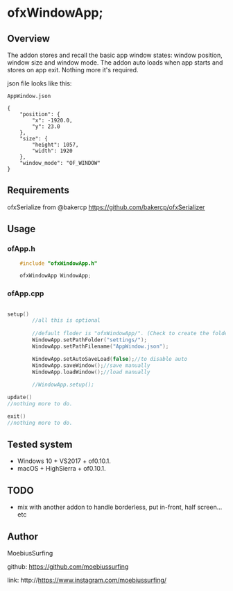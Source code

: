 # ofxWindowApp;

## Overview

The addon stores and recall the basic app window states: 
window position, window size and window mode.
The addon auto loads when app starts and stores on app exit. Nothing more it's required.

json file looks like this:
```
AppWindow.json

{
    "position": {
        "x": -1920.0,
        "y": 23.0
    },
    "size": {
        "height": 1057,
        "width": 1920
    },
    "window_mode": "OF_WINDOW"
}
```


## Requirements

ofxSerialize from @bakercp 
https://github.com/bakercp/ofxSerializer


## Usage

### ofApp.h
```cpp
    #include "ofxWindowApp.h"

    ofxWindowApp WindowApp;
```

### ofApp.cpp
```cpp 

setup()
        //all this is optional
        
        //default floder is "ofxWindowApp/". (Check to create the folder if required)
        WindowApp.setPathFolder("settings/");
        WindowApp.setPathFilename("AppWindow.json");

        WindowApp.setAutoSaveLoad(false);//to disable auto
        WindowApp.saveWindow();//save manually
        WindowApp.loadWindow();//load manually
        
        //WindowApp.setup();

update()
//nothing more to do.

exit()
//nothing more to do.
```


## Tested system

- Windows 10 + VS2017 + of0.10.1.
- macOS + HighSierra + of0.10.1.

## TODO

+ mix with another addon to handle borderless, put in-front, half screen... etc


## Author

MoebiusSurfing

github: https://github.com/moebiussurfing

link: http://https://www.instagram.com/moebiussurfing/
